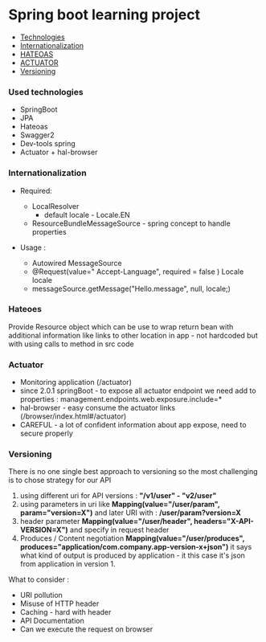 # Spring boot learning project 

- [Technologies](#used-technologies)
- [Internationalization](#internationalization)
- [HATEOAS](#Hateoes)
- [ACTUATOR](#Actuator)
- [Versioning](#Versioning)


### Used technologies

- SpringBoot
- JPA
- Hateoas
- Swagger2
- Dev-tools spring
- Actuator + hal-browser 

### Internationalization 

 - Required: 
    -   LocalResolver 
        - default locale - Locale.EN
    - ResourceBundleMessageSource - spring concept to handle properties 
    
 - Usage :
    - Autowired MessageSource
    - @Request(value=" Accept-Language", required = false ) Locale locale
    - messageSource.getMessage("Hello.message", null, locale;)

### Hateoes

Provide Resource object which can be use to wrap return bean with additional information like links to other location in app - not hardcoded but with using calls to method in src code

### Actuator
 - Monitoring application (/actuator)
 - since 2.0.1 springBoot - to expose all actuator endpoint we need add to properties : management.endpoints.web.exposure.include=*
 - hal-browser - easy consume the actuator links (/browser/index.html#/actuator)
 - CAREFUL - a lot of confident information about app expose, need to secure properly   
 
### Versioning
 There is no one single best approach to versioning so the most challenging is to chose strategy for our API

 1. using different uri for API versions : **"/v1/user" - "v2/user"**
 2. using parameters in uri like **Mapping(value="/user/param", param="version=X")** and later URI with : **/user/param?version=X**
 3. header parameter  **Mapping(value="/user/header", headers="X-API-VERSION=X")** and specify in request header 
 4. Produces / Content negotiation **Mapping(value="/user/produces", produces="application/com.company.app-version-x+json")** it says what kind of output is produced by application - it this case it's json from application in version 1.
  
  What to consider :
  - URI pollution
  - Misuse of HTTP header
  - Caching - hard with header 
  - API Documentation
  - Can we execute the request on browser 